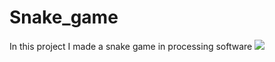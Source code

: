 # Snake_game
In this project I made a snake game in processing software 
![](snakegame/data/Screenshot(925).png)
